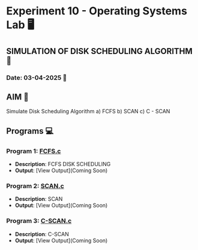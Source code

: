 # Experiment 10 - Operating Systems Lab 🖥️
## SIMULATION OF DISK SCHEDULING ALGORITHM🐧
### Date: 03-04-2025 📅

## AIM 🎯
Simulate Disk Scheduling Algorithm
a) FCFS b) SCAN c) C - SCAN

## Programs 💻

### Program 1: [FCFS.c](https://github.com/iamkarthik2004/S4-OS-LAB-KTU-2025/blob/main/Expt10%20(03-04-2025)/FCFS.c)
- **Description**: FCFS DISK SCHEDULING
- **Output**: [View Output](Coming Soon)

### Program 2: [SCAN.c](https://github.com/iamkarthik2004/S4-OS-LAB-KTU-2025/blob/main/Expt10%20(03-04-2025)/SCAN.c)
- **Description**: SCAN
-  **Output**: [View Output](Coming Soon)

### Program 3: [C-SCAN.c](https://github.com/iamkarthik2004/S4-OS-LAB-KTU-2025/blob/main/Expt10%20(03-04-2025)/C-SCAN.c)
- **Description**: C-SCAN
- **Output**: [View Output](Coming Soon)



